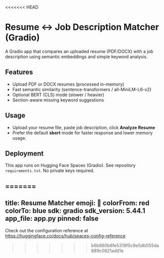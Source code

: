 <<<<<<< HEAD
# Resume ↔ Job Description Matcher (Gradio)

A Gradio app that compares an uploaded resume (PDF/DOCX) with a job description using semantic embeddings and simple keyword analysis.

## Features
- Upload PDF or DOCX resumes (processed in-memory)
- Fast semantic similarity (sentence-transformers / all-MiniLM-L6-v2)
- Optional BERT (CLS) mode (slower / heavier)
- Section-aware missing keyword suggestions

## Usage
- Upload your resume file, paste job description, click **Analyze Resume**
- Prefer the default **sbert** mode for faster response and lower memory usage.

## Deployment
This app runs on Hugging Face Spaces (Gradio). See repository `requirements.txt`. No private keys required.

=======
---
title: Resume Matcher
emoji: 🐨
colorFrom: red
colorTo: blue
sdk: gradio
sdk_version: 5.44.1
app_file: app.py
pinned: false
---

Check out the configuration reference at https://huggingface.co/docs/hub/spaces-config-reference
>>>>>>> b6b880b6fe5319f5c9e5db055da889c0821add1e
